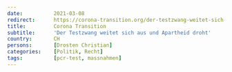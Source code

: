 ```yaml
---
date:          2021-03-08
redirect:      https://corona-transition.org/der-testzwang-weitet-sich-aus-und-apartheid-droht
title:         Corona Transition
subtitle:      'Der Testzwang weitet sich aus und Apartheid droht'
country:       CH
persons:       [Drosten Christian]
categories:    [Politik, Recht]
tags:          [pcr-test, massnahmen]
---
```

